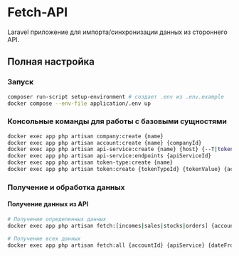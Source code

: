 # Fetch-API

Laravel приложение для импорта/синхронизации данных из стороннего API.

## Полная настройка

### Запуск

```bash
composer run-script setup-environment # создает .env из .env.example
docker compose --env-file application/.env up
```

### Консольные команды для работы с базовыми сущностями
```bash
docker exec app php artisan company:create {name}
docker exec app php artisan account:create {name} {companyId}
docker exec app php artisan api-service:create {name} {host} {--T|tokenTypeIds=*}
docker exec app php artisan api-service:endpoints {apiServiceId}
docker exec app php artisan token-type:create {name}
docker exec app php artisan token:create {tokenTypeId} {tokenValue} {accountId} {apiServiceId}
```

### Получение и обработка данных

#### Получение данных из API
```bash
# Получение определенных данных
docker exec app php artisan fetch:[incomes|sales|stocks|orders] {accountId} {apiService} {dateFrom} {dateTo}

# Получение всех данных
docker exec app php artisan fetch:all {accountId} {apiService} {dateFrom} {dateTo}
```